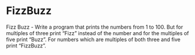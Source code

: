 # FizzBuzz
Fizz Buzz - Write a program that prints the numbers from 1 to 100.  But for multiples of three print “Fizz” instead of the number and for the multiples of five print “Buzz”.  For numbers which are multiples of both three and five print “FizzBuzz”.
